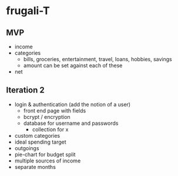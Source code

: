 # frugali-T

## MVP
* income
* categories
  * bills, groceries, entertainment, travel, loans, hobbies, savings
  * amount can be set against each of these
* net
  
## Iteration 2
* login & authentication (add the notion of a user)
  * front end page with fields
  * bcrypt / encryption
  * database for username and passwords
    * collection for x
* custom categories
* ideal spending target
* outgoings
* pie-chart for budget split
* multiple sources of income
* separate months
